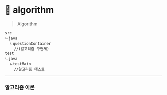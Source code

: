 # 🤪 algorithm
> Algorithm 

```
src
ㄴjava
  ㄴquestionContainer
    //(알고리즘 구현체)
test
ㄴjava
  ㄴtestMain
    //알고리즘 테스트 
```

---

### 알고리즘 이론